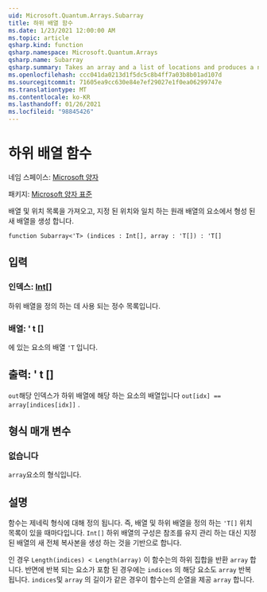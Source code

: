 ```yaml
---
uid: Microsoft.Quantum.Arrays.Subarray
title: 하위 배열 함수
ms.date: 1/23/2021 12:00:00 AM
ms.topic: article
qsharp.kind: function
qsharp.namespace: Microsoft.Quantum.Arrays
qsharp.name: Subarray
qsharp.summary: Takes an array and a list of locations and produces a new array formed from the elements of the original array that match the given locations.
ms.openlocfilehash: ccc041da0213d1f5dc5c8b4ff7a03b8b01ad107d
ms.sourcegitcommit: 71605ea9cc630e84e7ef29027e1f0ea06299747e
ms.translationtype: MT
ms.contentlocale: ko-KR
ms.lasthandoff: 01/26/2021
ms.locfileid: "98845426"
---
```

# <a name="subarray-function"></a>하위 배열 함수

네임 스페이스: [Microsoft 양자](xref:Microsoft.Quantum.Arrays)

패키지: [Microsoft 양자 표준](https://nuget.org/packages/Microsoft.Quantum.Standard)


배열 및 위치 목록을 가져오고, 지정 된 위치와 일치 하는 원래 배열의 요소에서 형성 된 새 배열을 생성 합니다.

```qsharp
function Subarray<'T> (indices : Int[], array : 'T[]) : 'T[]
```


## <a name="input"></a>입력

### <a name="indices--int"></a>인덱스: [Int](xref:microsoft.quantum.lang-ref.int)[]

하위 배열을 정의 하는 데 사용 되는 정수 목록입니다.


### <a name="array--t"></a>배열: ' t []

에 있는 요소의 배열 `'T` 입니다.



## <a name="output--t"></a>출력: ' t []

`out`해당 인덱스가 하위 배열에 해당 하는 요소의 배열입니다 `out[idx] == array[indices[idx]]` .

## <a name="type-parameters"></a>형식 매개 변수

### <a name="t"></a>없습니다

`array`요소의 형식입니다.

## <a name="remarks"></a>설명

함수는 제네릭 형식에 대해 정의 됩니다. 즉, 배열 및 하위 배열을 정의 하는 `'T[]` 위치 목록이 있을 때마다입니다. `Int[]`
하위 배열의 구성은 참조를 유지 관리 하는 대신 지정 된 배열의 새 전체 복사본을 생성 하는 것을 기반으로 합니다.

인 경우 `Length(indices) < Length(array)` 이 함수는의 하위 집합을 반환 `array` 합니다. 반면에 반복 되는 요소가 포함 된 경우에는 `indices` 의 해당 요소도 `array` 반복 됩니다.
`indices`및 `array` 의 길이가 같은 경우이 함수는의 순열을 제공 `array` 합니다.